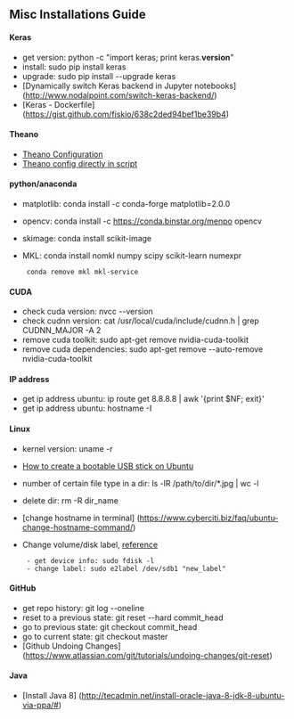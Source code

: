 
## Misc Installations Guide



#### Keras
* get version: python -c "import keras; print keras.__version__"
* install: sudo pip install keras
* upgrade: sudo pip install --upgrade keras
* [Dynamically switch Keras backend in Jupyter notebooks] (http://www.nodalpoint.com/switch-keras-backend/)
* [Keras - Dockerfile] (https://gist.github.com/fiskio/638c2ded94bef1be39b4)

#### Theano
* [Theano Configuration](http://deeplearning.net/software/theano/library/config.html)
* [Theano config directly in script](http://stackoverflow.com/questions/33988334/theano-config-directly-in-script)

#### python/anaconda
* matplotlib: conda install -c conda-forge matplotlib=2.0.0 
* opencv: conda install -c https://conda.binstar.org/menpo opencv
* skimage: conda install scikit-image
* MKL: conda install nomkl numpy scipy scikit-learn numexpr 

       conda remove mkl mkl-service

#### CUDA
* check cuda version: nvcc --version
* check cudnn version:  cat /usr/local/cuda/include/cudnn.h | grep CUDNN_MAJOR -A 2
* remove cuda toolkit: sudo apt-get remove nvidia-cuda-toolkit
* remove cuda dependencies: sudo apt-get remove --auto-remove nvidia-cuda-toolkit


#### IP address 
* get ip address ubuntu: ip route get 8.8.8.8 | awk '{print $NF; exit}'
* get ip address ubuntu: hostname -I



#### Linux
* kernel version: uname -r
* [How to create a bootable USB stick on Ubuntu](https://www.ubuntu.com/download/desktop/create-a-usb-stick-on-ubuntu)
* number of certain file type in a dir: ls -lR /path/to/dir/*.jpg | wc -l
* delete dir: rm -R dir_name
* [change hostname in terminal] (https://www.cyberciti.biz/faq/ubuntu-change-hostname-command/)
* Change volume/disk label, [reference](https://ubuntuforums.org/showthread.php?t=1113236)

       - get device info: sudo fdisk -l
       - change label: sudo e2label /dev/sdb1 "new_label"


#### GitHub
* get repo history: git log --oneline
* reset to a previous state: git reset --hard commit_head
* go to previous state: git checkout commit_head
* go to current state: git checkout master
* [Github Undoing Changes] (https://www.atlassian.com/git/tutorials/undoing-changes/git-reset)



#### Java
* [Install Java 8] (http://tecadmin.net/install-oracle-java-8-jdk-8-ubuntu-via-ppa/#)


